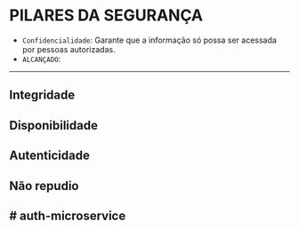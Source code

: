 # PILARES DA SEGURANÇA # 
* `Confidencialidade`:  Garante que a informação só possa ser acessada por pessoas autorizadas.
* `ALCANÇADO`:
** *

## Integridade

## Disponibilidade

## Autenticidade

## Não repudio 

## # auth-microservice
